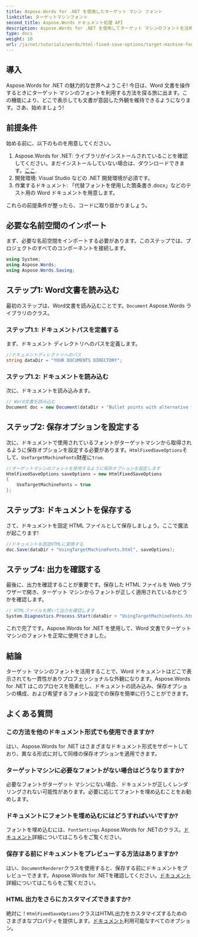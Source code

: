 ```yaml
---
title: Aspose.Words for .NET を使用したターゲット マシン フォント
linktitle: ターゲットマシンフォント
second_title: Aspose.Words ドキュメント処理 API
description: Aspose.Words for .NET を使用してターゲット マシンのフォントを活用し、さまざまなプラットフォーム間で Word 文書の外観の一貫性を確保する方法を説明します。
type: docs
weight: 10
url: /ja/net/tutorials/words/html-fixed-save-options/target-machine-font/
---
```

## 導入

Aspose.Words for .NET の魅力的な世界へようこそ! 今日は、Word 文書を操作するときにターゲット マシンのフォントを利用する方法を探る旅に出ます。この機能により、どこで表示しても文書が意図した外観を維持できるようになります。さあ、始めましょう!

## 前提条件

始める前に、以下のものを用意してください。

1.  Aspose.Words for .NET: ライブラリがインストールされていることを確認してください。まだインストールしていない場合は、ダウンロードできます。[ここ](https://releases.aspose.com/words/net/).
2. 開発環境: Visual Studio などの .NET 開発環境が必須です。
3. 作業するドキュメント: 「代替フォントを使用した箇条書き.docx」などのテスト用の Word ドキュメントを用意します。

これらの前提条件が整ったら、コードに取り掛かりましょう。

## 必要な名前空間のインポート

まず、必要な名前空間をインポートする必要があります。このステップでは、プロジェクトのすべてのコンポーネントを接続します。

```csharp
using System;
using Aspose.Words;
using Aspose.Words.Saving;
```

## ステップ1: Word文書を読み込む

最初のステップは、Word文書を読み込むことです。`Document` Aspose.Words ライブラリのクラス。

### ステップ1.1: ドキュメントパスを定義する

まず、ドキュメント ディレクトリへのパスを定義します。

```csharp
//ドキュメントディレクトリへのパス
string dataDir = "YOUR DOCUMENTS DIRECTORY";
```

### ステップ1.2: ドキュメントを読み込む

次に、ドキュメントを読み込みます。

```csharp
// Word文書を読み込む
Document doc = new Document(dataDir + "Bullet points with alternative font.docx");
```

## ステップ2: 保存オプションを設定する

次に、ドキュメントで使用されているフォントがターゲットマシンから取得されるように保存オプションを設定する必要があります。`HtmlFixedSaveOptions`そして、`UseTargetMachineFonts`財産に`true`.

```csharp
//ターゲットマシンのフォントを使用するように保存オプションを設定します
HtmlFixedSaveOptions saveOptions = new HtmlFixedSaveOptions
{
    UseTargetMachineFonts = true
};
```

## ステップ3: ドキュメントを保存する

さて、ドキュメントを固定 HTML ファイルとして保存しましょう。ここで魔法が起こります!

```csharp
//ドキュメントを固定HTMLに変換する
doc.Save(dataDir + "UsingTargetMachineFonts.html", saveOptions);
```

## ステップ4: 出力を確認する

最後に、出力を確認することが重要です。保存した HTML ファイルを Web ブラウザーで開き、ターゲット マシンからフォントが正しく適用されているかどうかを確認します。

```csharp
// HTMLファイルを開いて出力を確認します
System.Diagnostics.Process.Start(dataDir + "UsingTargetMachineFonts.html");
```

これで完了です。Aspose.Words for .NET を使用して、Word 文書でターゲット マシンのフォントを正常に使用できました。

## 結論

ターゲット マシンのフォントを活用することで、Word ドキュメントはどこで表示されても一貫性がありプロフェッショナルな外観になります。Aspose.Words for .NET はこのプロセスを簡素化し、ドキュメントの読み込み、保存オプションの構成、および希望するフォント設定での保存を簡単に行うことができます。

## よくある質問

### この方法を他のドキュメント形式でも使用できますか?
はい、Aspose.Words for .NET はさまざまなドキュメント形式をサポートしており、異なる形式に対して同様の保存オプションを適用できます。

### ターゲットマシンに必要なフォントがない場合はどうなりますか?
必要なフォントがターゲット マシンにない場合、ドキュメントが正しくレンダリングされない可能性があります。必要に応じてフォントを埋め込むことをお勧めします。

### ドキュメントにフォントを埋め込むにはどうすればいいですか?
フォントを埋め込むには、`FontSettings` Aspose.Words for .NETのクラス。[ドキュメント](https://reference.aspose.com/words/net/)詳細についてはこちらをご覧ください。

### 保存する前にドキュメントをプレビューする方法はありますか?
はい、`DocumentRenderer`クラスを使用すると、保存する前にドキュメントをプレビューできます。Aspose.Words for .NETを確認してください。[ドキュメント](https://reference.aspose.com/words/net/)詳細についてはこちらをご覧ください。

### HTML 出力をさらにカスタマイズできますか?
絶対に！`HtmlFixedSaveOptions`クラスはHTML出力をカスタマイズするためのさまざまなプロパティを提供します。[ドキュメント](https://reference.aspose.com/words/net/)利用可能なすべてのオプション。